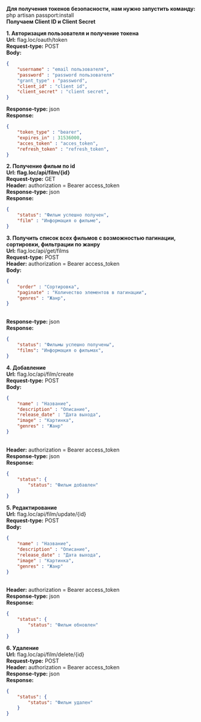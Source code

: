 **Для получения токенов безопасности, нам нужно запустить команду:**<br>
php artisan passport:install<br>
**Получаем Client ID и Client Secret**


**1. Авторизация пользователя и получение токена**<br>
**Url:** flag.loc/oauth/token
<br>**Request-type:** POST
<br>**Body:**
```json  
{
    "username" : "email пользователя",
    "password" : "password пользователя"
    "grant_type" : "password",
    "client_id" : "client id",
    "client_secret" : "client secret",
}
```
**Response-type:** json
<br>**Response:**
```json 
{
    "token_type" : "bearer",
    "expires_in" : 31536000,
    "acces_token" : "acces_token",
    "refresh_token" : "refresh_token",
}
```
**2. Получение фильм по id**<br>
**Url: flag.loc/api/film/{id}**
<br>**Request-type:** GET
<br>**Header:** authorization = Bearer access_token
<br>**Response-type:** json
<br>**Response:** 
```json 
{
    "status": "Фильм успешно получен",
    "film" : "Информация о фильме",
}
```
**3. Получить список всех фильмов с возможностью пагинации, сортировки, фильтрации по жанру**<br>
**Url:** flag.loc/api/get/films
<br>**Request-type:** POST
<br>**Header:** authorization = Bearer access_token
<br>**Body:**
```json  
{
    "order" : "Сортировка",
    "paginate" : "Количество элементов в пагинации",
    "genres" : "Жанр",
}
```
<br>**Response-type:** json
<br>**Response:** 
```json 
{
    "status": "Фильмы успешно получены",
    "films": "Информация о фильмах",
}
```
**4. Добавление**<br>
**Url:** flag.loc/api/film/create
<br>**Request-type:** POST
<br>**Body:** 
```json
{
    "name" : "Название",
    "description" : "Описание",
    "release_date" : "Дата выхода",
    "image" : "Картинка",
    "genres" : "Жанр"
}
```
<br>**Header:** authorization = Bearer access_token
<br>**Response-type:** json
<br>**Response:** 
```json 
{	
    "status": {
        "status": "Фильм добавлен"
    }
}
```
**5. Редактирование**<br>
**Url:** flag.loc/api/film/update/{id}
<br>**Request-type:** POST
<br>**Body:** 
```json
{
    "name" : "Название",
    "description" : "Описание",
    "release_date" : "Дата выхода",
    "image" : "Картинка",
    "genres" : "Жанр"
}
```
<br>**Header:** authorization = Bearer access_token
<br>**Response-type:** json
<br>**Response:** 
```json 
{	
    "status": {
        "status": "Фильм обновлен"
    }
}
```
**6. Удаление**<br>
**Url:** flag.loc/api/film/delete/{id}
<br>**Request-type:** POST
<br>**Header:** authorization = Bearer access_token
<br>**Response-type:** json
<br>**Response:** 
```json 
{	
    "status": {
        "status": "Фильм удален"
    }
}
```

